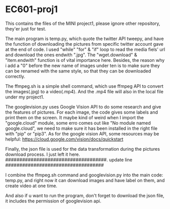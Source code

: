 # EC601-proj1
This contains the files of the MINI project1, please ignore other repository, they'er just for test.

The main program is temp.py, which quote the twitter API tweepy, and have the function of downloading the pictures from specific twitter account gave at the end of code. I used "while" "for" & "if" loop to read the media fiels' url and download the ones endwith ".jpg". The "wget.download" & "item.endwith" function is of vital importance here. Besides, the reason why i add a "0" before the new name of images under ten is to make sure they can be renamed with the same style, so that they can be downloaded correctly. 

The ffmpeg.sh is a simple shell command, which use ffmpeg API to convert the images(.jpg) to a video(.mp4). And the .mp4 file will also in the local file under my project1.

The googlevision.py uses Google Vision API to do some research and give the features of pictures. For each image, the code gives some labels and print them on the screen. It maybe kind of weird when I import the "google.cloud" module, some erro comes out like "No module named google.cloud", we need to make sure it has been installed in the right file with "pip" or "pip3". 
As for the google vision API, some resources may be helpful:
https://cloud.google.com/vision/docs/quickstart

Finally, the json file is used for the data transformation during the pictures download process. I just left it here.
####################################. update line  ###################################

I combine the ffmpeg.sh command and googlevision.py into the main code: temp.py, and right now it can download images and have label on them, and create video at one time.

And also if u want to run the program, don't forget to download the json file, it includes the permission of googlevision api.

